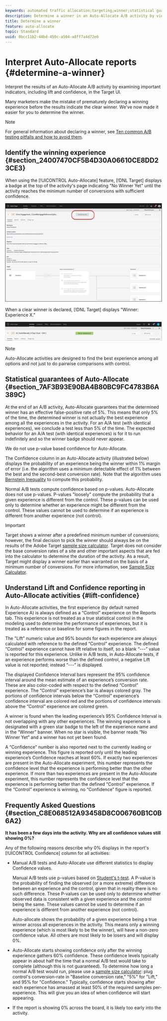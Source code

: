 ```yaml
---
keywords: automated traffic allocation;targeting;winner;statistical guarantee;confidence;determine winner;lift;confidence;default;default experience
description: Determine a winner in an Auto-Allocate A/B activity by viewing indicators in the Target UI.
title: Determine a winner
feature: auto-allocate 
topic: Standard
uuid: 0bcc11b2-44bd-450c-a504-a8ff7a4d72e6
---
```


# Interpret Auto-Allocate reports {#determine-a-winner}

Interpret the results of an Auto-Allocate A/B activity by examining important indicators, including lift and confidence, in the Target UI.

Many marketers make the mistake of prematurely declaring a winning experience before the results indicate the clear winner. We've now made it easier for you to determine the winner. 

>[!NOTE]
>
>For general information about declaring a winner, see [Ten common A/B testing pitfalls and how to avoid them](/help/c-activities/t-test-ab/common-ab-testing-pitfalls.md).

## Identify the winning experience {#section_24007470CF5B4D30A06610CE8DD23CE3}

When using the [!UICONTROL Auto-Allocate] feature, [!DNL Target] displays a badge at the top of the activity's page indicating "No Winner Yet" until the activity reaches the minimum number of conversions with sufficient confidence.

![No Winner badge](/help/c-activities/automated-traffic-allocation/assets/no-winner.png)

When a clear winner is declared, [!DNL Target] displays "Winner: Experience X."

![](assets/winner.png)

>[!NOTE]
>
>Auto-Allocate activities are designed to find the best experience among all options and not just to do pairwise comparisons with control.

## Statistical guarantees of Auto-Allocate {#section_7AF3B93E90BA4B80BC9FC4783B6A389C}

At the end of an A/B activity, Auto-Allocate guarantees that the determined winner has an effective false-positive rate of 5%. This means that only 5% of the time, the determined winner is not actually the best experience among all the experiences in the activity. For an A/A test (with identical experiences), we conclude a test less than 5% of the time. The expected behavior for an A/A test (with identical experiences) is for it to run indefinitely and so the winner badge should never appear.

We do not use p-value based confidence for Auto-Allocate.

The Confidence column in an Auto-Allocate activity (illustrated below) displays the probability of an experience being the winner within 1% margin of error (i.e. the algorithm uses a minimum detectable effect of 1% between the best and the second-best conversion rate). Note that the algorithm uses [Bernstein Inequality](https://en.wikipedia.org/wiki/Bernstein_inequalities_(probability_theory)) to compute this probability.

Normal A/B tests compute confidence based on p-values. Auto-Allocate does not use p-values. P-values "loosely" compute the probability that a given experience is different from the control. These p-values can be used only to determine whether an experience might be different from the control. These values cannot be used to determine if an experience is different from another experience (not control).

>[!IMPORTANT]
>
>Target shows a winner after a predefined minimum number of conversions; however, the final decision to pick the winner should always be on the results of the Adobe Target [sample size calculator](https://docs.adobe.com/content/target-microsite/testcalculator.html). Target does not consider the base conversion rates of a site and other important aspects that are fed into the calculator to determine the duration of the activity. As a result, Target might display a winner earlier than warranted on the basis of a minimum number of conversions. For more information, see [Sample Size Calculator](/help/c-activities/t-test-ab/sample-size-determination.md#section_6B8725BD704C4AFE939EF2A6B6E834E6).

## Understand Lift and Confidence reporting in Auto-Allocate activities {#lift-confidence}

In Auto-Allocate activities, the first experience (by default named Experience A) is always defined as a “Control” experience on the Reports tab. This experience is not treated as a true statistical control in the modeling used to determine the performance of experiences, but it is treated as a reference or baseline for some figures in the report.

The "Lift” numeric value and 95% bounds for each experience are always calculated with reference to the defined “Control” experience. The defined “Control” experience cannot have lift relative to itself, so a blank “---” value is reported for this experience. Unlike in A/B tests, in Auto-Allocate tests, if an experience performs worse than the defined control, a negative Lift value is not reported; instead “---” is displayed.

The displayed Confidence Interval bars represent the 95% confidence interval around the mean estimate of an experience’s conversion rate. These are also color-coded with respect to the defined “Control” experience. The “Control” experience’s bar is always colored gray. The portions of confidence intervals below the “Control” experience’s confidence interval are colored red and the portions of confidence intervals above the “Control” experience are colored green.

A winner is found when the leading experience’s 95% Confidence Interval is not overlapping with any other experiences. The winning experience is designated with a green star badge to the left of the experience name and in the “Winner” banner. When no star is visible, the banner reads “No Winner Yet” and a winner has not yet been found.

A “Confidence” number is also reported next to the currently leading or winning experience. This figure is reported only until the leading experience’s Confidence reaches at least 60%. If exactly two experiences are present in the Auto-Allocate experiment, this number represents the confidence level that the experience is performing better than the other experience. If more than two experiences are present in the Auto-Allocate experiment, this number represents the confidence level that the experience is performing better than the defined “Control” experience. If the “Control” experience is winning, no “Confidence” figure is reported.

## Frequently Asked Questions {#section_C8E068512A93458D8C006760B1C0B6A2}

**It has been a few days into the activity. Why are all confidence values still showing 0%?**

Any of the following reasons describe why 0% displays in the report's [!UICONTROL Confidence] column for all activities:

* Manual A/B tests and Auto-Allocate use different statistics to display Confidence values.

  Manual A/B tests use p-values based on [Student's t-test](https://en.wikipedia.org/wiki/Student%27s_t-test). A P-value is the probability of finding the observed (or a more extreme) difference between an experience and the control, given that in reality there is no such difference. These P-values can be used only to determine whether observed data is consistent with a given experience and the control being the same. These values cannot be used to determine if an experience is different from another experience (not control).

  Auto-allocate shows the probability of a given experience being a true winner across all experiences in the activity. This means only a winning experience (which is most likely to be the winner), will have a non-zero confidence value. All others are most likely to be losers and will display 0%. 

* Auto-Allocate starts showing confidence only after the winning experience gathers 60% confidence. These confidence levels typically appear in about half the time that a normal A/B test would take to complete (although this is not guaranteed). To determine how long a normal A/B test would run, please use a [sample size calculator](https://docs.adobe.com/content/target-microsite/testcalculator.html): plug control's conversion-rate in "Baseline conversion rate," "5%" for "Lift," and 95% for "Confidence." Typically, confidence starts showing after each experience has amassed at least 50% of the required samples per-experience. This will give you an idea of when confidence will start appearing. 
* If the report is showing 0% across the board, it is likely too early into the activity.

